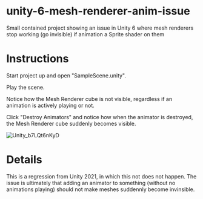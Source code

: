# unity-6-mesh-renderer-anim-issue
Small contained project showing an issue in Unity 6 where mesh renderers stop working (go invisible) if animation a Sprite shader on them

# Instructions

Start project up and open "SampleScene.unity".

Play the scene.

Notice how the Mesh Renderer cube is not visible, regardless if an animation is actively playing or not.

Click "Destroy Animators" and notice how when the animator is destroyed, the Mesh Renderer cube suddenly becomes visible.

![Unity_b7LQt6nKyD](https://github.com/user-attachments/assets/b2df6760-af4e-4b99-a635-ec1335968eec)

# Details

This is a regression from Unity 2021, in which this not does not happen. The issue is ultimately that adding an animator to something (without no animations playing) should not make meshes suddennly become invinsible.
